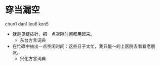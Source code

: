 # 穿当漏空
chun1 dan1 leu6 kon5
+ 就是见缝插针，把一点空隙时间都用起来。
  * 东台方言词典
+ 在忙碌中抽出一点空闲时间：这些日子太忙，我只能～的上医院去看看老朋友。
  * 兴化方言词典
